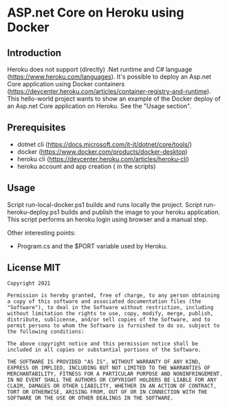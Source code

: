 # ASP.net Core on Heroku using Docker

## Introduction

Heroku does not support (directly) .Net runtime and C# language (https://www.heroku.com/languages).
It's possible to deploy an Asp.net Core application using Docker containers (https://devcenter.heroku.com/articles/container-registry-and-runtime).
This hello-world project wants to show an example of the Docker deploy of an Asp.net Core application on Heroku.
See the "Usage section".

## Prerequisites

- dotnet cli (https://docs.microsoft.com/it-it/dotnet/core/tools/)
- docker (https://www.docker.com/products/docker-desktop)
- heroku cli (https://devcenter.heroku.com/articles/heroku-cli)
- heroku account and app creation (<YOUR-HEROKU-APP-NAME-> in the scripts)

## Usage

Script run-local-docker.ps1 builds and runs locally the project.
Script run-heroku-deploy.ps1 builds and publish the image to your heroku application. This script performs an heroku login using browser and a manual step.

Other interesting points:
- Program.cs and the $PORT variable used by Heroku.

## License MIT

```
Copyright 2021

Permission is hereby granted, free of charge, to any person obtaining a copy of this software and associated documentation files (the "Software"), to deal in the Software without restriction, including without limitation the rights to use, copy, modify, merge, publish, distribute, sublicense, and/or sell copies of the Software, and to permit persons to whom the Software is furnished to do so, subject to the following conditions:

The above copyright notice and this permission notice shall be included in all copies or substantial portions of the Software.

THE SOFTWARE IS PROVIDED "AS IS", WITHOUT WARRANTY OF ANY KIND, EXPRESS OR IMPLIED, INCLUDING BUT NOT LIMITED TO THE WARRANTIES OF MERCHANTABILITY, FITNESS FOR A PARTICULAR PURPOSE AND NONINFRINGEMENT. IN NO EVENT SHALL THE AUTHORS OR COPYRIGHT HOLDERS BE LIABLE FOR ANY CLAIM, DAMAGES OR OTHER LIABILITY, WHETHER IN AN ACTION OF CONTRACT, TORT OR OTHERWISE, ARISING FROM, OUT OF OR IN CONNECTION WITH THE SOFTWARE OR THE USE OR OTHER DEALINGS IN THE SOFTWARE.
```